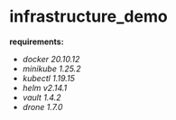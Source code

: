 # infrastructure_demo

**requirements:**
- _docker 20.10.12_
- _minikube 1.25.2_
- _kubectl 1.19.15_
- _helm v2.14.1_
- _vault 1.4.2_
- _drone 1.7.0_